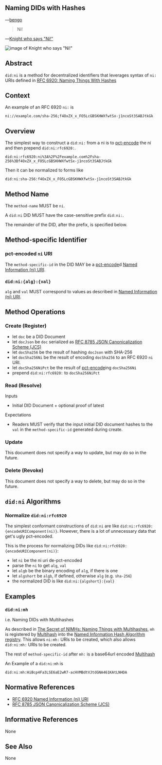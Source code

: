 <h2 id="subtitle">Naming DIDs with Hashes</h2>

&horbar;[bengo](//bengo.is)

> Ni!

&horbar;[Knight who says "Ni!"](https://en.wikipedia.org/wiki/Knights_Who_Say_%22Ni!%22)

![image of Knight who says "Ni!"](https://upload.wikimedia.org/wikipedia/en/e/eb/Knightni.jpg)

## Abstract

`did:ni` is a method for decentralized identifiers that leverages syntax of `ni:` URIs defined in [RFC 6920: Naming Things With Hashes](https://www.rfc-editor.org/rfc/rfc6920)

## Context

An example of an RFC 6920 `ni:` is

```
ni://example.com/sha-256;f4OxZX_x_FO5LcGBSKHWXfwtSx-j1ncoSt3SABJtkGk
```

## Overview

The simplest way to construct a `did:ni:` from a ni is to [pct-encode][] the ni and then prepend `did:ni:rfc6920:`.

```
did:ni:rfc6920:ni%3A%2F%2Fexample.com%2Fsha-256%3Bf4OxZX_x_FO5LcGBSKHWXfwtSx-j1ncoSt3SABJtkGk
```

Then it can be normalized to forms like

```
did:ni:sha-256:f4OxZX_x_FO5LcGBSKHWXfwtSx-j1ncoSt3SABJtkGk
```

## Method Name

The `method-name` MUST be `ni`.

A `did:ni` DID MUST have the case-sensitive prefix `did:ni:`.

The remainder of the DID, after the prefix, is specified below.

## Method-specific Identifier

### pct-encoded `ni` URI

The `method-specific-id` in the DID MAY be a [pct-encode][]d [Named Information (ni) URI][].

### `did:ni:{alg}:{val}`

`alg` and `val` MUST correspond to values as described in [Named Information (ni) URI][].

## Method Operations

### Create (Register)

* let `doc` be a DID Document
* let `docJson` be `doc` serialized as [RFC 8785 JSON Canonicalization Scheme (JCS)][]
* let `docSha256` be the result of hashing `docJson` with SHA-256
* let `docSha256Ni` be the result of encoding `docSha256` to an RFC 6920 `ni` URI.
* let `docSha256NiPct` be the result of [pct-encode][]ing `docSha256Ni`
* prepend `did:ni:rfc6920:` to `docSha256NiPct`

### Read (Resolve)

Inputs
* Initial DID Document + optional proof of latest

Expectations
* Readers MUST verify that the input initial DID document hashes to the `val` in the `method-specific-id` generated during create.

### Update

This document does not specify a way to update, but may do so in the future.

### Delete (Revoke)

This document does not specify a way to delete, but may do so in the future.

## `did:ni` Algorithms

### Normalize `did:ni:rfc6920`

The simplest conformant constructions of `did:ni` are like `did:ni:rfc6920:{encodeURIComponent(ni)}`.
However, there is a lot of unnecessary data that get's ugly pct-encoded.

This is the process for normalizing DIDs like `did:ni:rfc6920:{encodeURIComponent(ni)}`:
* let `ni` be the ni uri de-pct-encoded
* parse the `ni` to get `alg`, `val`
* let `algb` be the binary encoding of `alg`, if there is one
* let `algshort` be `algb`, if defined, otherwise `alg` (e.g. `sha-256`)
* the normalized DID is like `did:ni:{algshort}:{val}`

## Examples

### `did:ni:mh`

i.e. Naming DIDs with Multihashes

As described in [The Secret of NIMHs: Naming Things with Multihashes][], `mh` is registered by [Multihash][] into the [Named Information Hash Algorithm registry][].
This allows `ni:mh:` URIs to be created, which also allows `did:ni:mh:` URIs to be created.

The rest of `method-specific-id` after `mh:` is a base64url encoded [Multihash][]

An Example of a `did:ni:mh` is

```
did:ni:mh:HiBcp4Fa3LSE6aE2wR7-acHVMBdtVJtdGNA461KAtLNHDA
```

## Normative References

* [RFC 6920 Named Information (ni) URI][]
* [RFC 8785 JSON Canonicalization Scheme (JCS)][]

## Informative References

None

## See Also

None

<section id="conformance"></section>

[pct-encode]: https://datatracker.ietf.org/doc/html/rfc3986#section-2.1
[pct-encoded]: https://datatracker.ietf.org/doc/html/rfc3986#section-2.1
[Named Information (ni) URI]: https://www.rfc-editor.org/rfc/rfc6920#section-3
[RFC 6920 Named Information (ni) URI]: https://www.rfc-editor.org/rfc/rfc6920#section-3
[RFC 8785 JSON Canonicalization Scheme (JCS)]: https://www.rfc-editor.org/rfc/rfc8785
[Multihash]: https://w3c-ccg.github.io/multihash/#rfc.section.D.3
[The Secret of NIMHs: Naming Things with Multihashes]: https://bengo.is/blogging/the-secret-of-nimhs/
[Named Information Hash Algorithm registry]: https://www.iana.org/assignments/named-information/named-information.xhtml#hash-alg
[RFC 6920 Naming Things With Hashes]: https://www.rfc-editor.org/rfc/rfc6920.html
